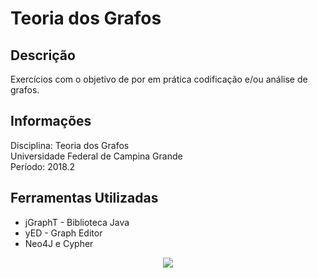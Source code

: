 # Teoria dos Grafos

## Descrição
Exercícios com o objetivo de por em prática codificação e/ou análise de grafos.

## Informações
Disciplina: Teoria dos Grafos  
Universidade Federal de Campina Grande  
Período: 2018.2

## Ferramentas Utilizadas
* jGraphT - Biblioteca Java
* yED - Graph Editor
* Neo4J e Cypher


<p align="center">
  <img src="http://alumni.computacao.ufcg.edu.br/static/logica/images/logo.png"/></p>
